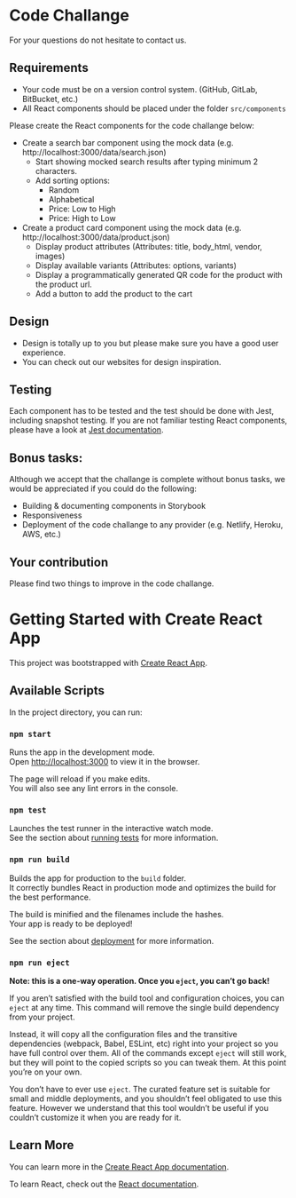 # Code Challange

For your questions do not hesitate to contact us.

## Requirements

- Your code must be on a version control system. (GitHub, GitLab, BitBucket, etc.)
- All React components should be placed under the folder `src/components`

Please create the React components for the code challange below:

- Create a search bar component using the mock data (e.g. http://localhost:3000/data/search.json)
  - Start showing mocked search results after typing minimum 2 characters.
  - Add sorting options: 
    - Random
    - Alphabetical
    - Price: Low to High
    - Price: High to Low
- Create a product card component using the mock data (e.g. http://localhost:3000/data/product.json)
    - Display product attributes (Attributes: title, body_html, vendor, images)
    - Display available variants (Attributes: options, variants)
    - Display a programmatically generated QR code for the product with the product url.
    - Add a button to add the product to the cart

## Design
- Design is totally up to you but please make sure you have a good user experience.
- You can check out our websites for design inspiration.

## Testing 
Each component has to be tested and the test should be done with Jest, including snapshot testing. 
If you are not familiar testing React components, please have a look at [Jest documentation](https://jestjs.io/docs/tutorial-react).

## Bonus tasks:
Although we accept that the challange is complete without bonus tasks, we would be appreciated if you could do the following:
- Building & documenting components in Storybook
- Responsiveness
- Deployment of the code challange to any provider (e.g. Netlify, Heroku, AWS, etc.)

## Your contribution
Please find two things to improve in the code challange.

# Getting Started with Create React App

This project was bootstrapped with [Create React App](https://github.com/facebook/create-react-app).

## Available Scripts

In the project directory, you can run:

### `npm start`

Runs the app in the development mode.\
Open [http://localhost:3000](http://localhost:3000) to view it in the browser.

The page will reload if you make edits.\
You will also see any lint errors in the console.

### `npm test`

Launches the test runner in the interactive watch mode.\
See the section about [running tests](https://facebook.github.io/create-react-app/docs/running-tests) for more information.

### `npm run build`

Builds the app for production to the `build` folder.\
It correctly bundles React in production mode and optimizes the build for the best performance.

The build is minified and the filenames include the hashes.\
Your app is ready to be deployed!

See the section about [deployment](https://facebook.github.io/create-react-app/docs/deployment) for more information.

### `npm run eject`

**Note: this is a one-way operation. Once you `eject`, you can’t go back!**

If you aren’t satisfied with the build tool and configuration choices, you can `eject` at any time. This command will remove the single build dependency from your project.

Instead, it will copy all the configuration files and the transitive dependencies (webpack, Babel, ESLint, etc) right into your project so you have full control over them. All of the commands except `eject` will still work, but they will point to the copied scripts so you can tweak them. At this point you’re on your own.

You don’t have to ever use `eject`. The curated feature set is suitable for small and middle deployments, and you shouldn’t feel obligated to use this feature. However we understand that this tool wouldn’t be useful if you couldn’t customize it when you are ready for it.

## Learn More

You can learn more in the [Create React App documentation](https://facebook.github.io/create-react-app/docs/getting-started).

To learn React, check out the [React documentation](https://reactjs.org/).

